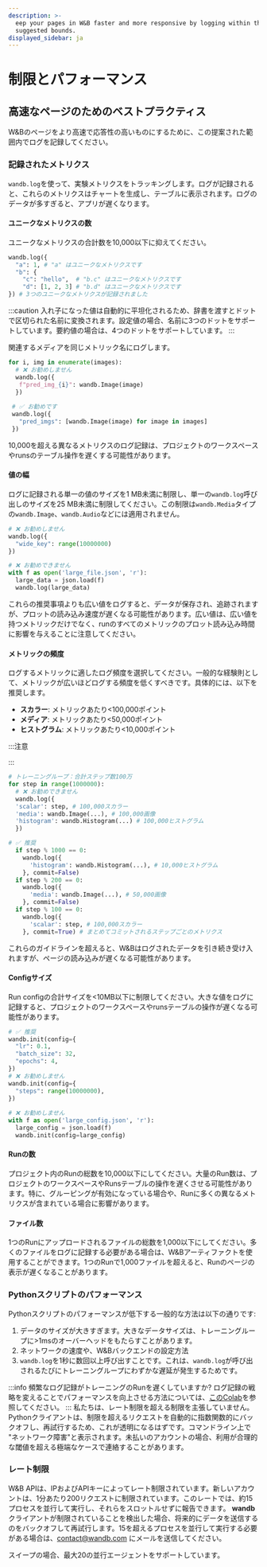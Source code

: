 ```yaml
---
description: >-
  eep your pages in W&B faster and more responsive by logging within these
  suggested bounds.
displayed_sidebar: ja
---
```


# 制限とパフォーマンス

<head>
  <title>実験の制限とパフォーマンス</title>
</head>

## 高速なページのためのベストプラクティス

W&Bのページをより高速で応答性の高いものにするために、この提案された範囲内でログを記録してください。

### 記録されたメトリクス

`wandb.log`を使って、実験メトリクスをトラッキングします。ログが記録されると、これらのメトリクスはチャートを生成し、テーブルに表示されます。ログのデータが多すぎると、アプリが遅くなります。

#### ユニークなメトリクスの数

ユニークなメトリクスの合計数を10,000以下に抑えてください。

```python
wandb.log({
  "a": 1, # "a" はユニークなメトリクスです
  "b": {
    "c": "hello",  # "b.c" はユニークなメトリクスです
    "d": [1, 2, 3] # "b.d" はユニークなメトリクスです
}) # 3つのユニークなメトリクスが記録されました
```
:::caution
入れ子になった値は自動的に平坦化されるため、辞書を渡すとドットで区切られた名前に変換されます。設定値の場合、名前に3つのドットをサポートしています。要約値の場合は、4つのドットをサポートしています。
:::

関連するメディアを同じメトリック名にログします。

```python
for i, img in enumerate(images):
  # ❌ お勧めしません
  wandb.log({
   f"pred_img_{i}": wandb.Image(image)
  })
  
 # ✅ お勧めです
 wandb.log({
   "pred_imgs": [wandb.Image(image) for image in images]
 }) 
```

10,000を超える異なるメトリクスのログ記録は、プロジェクトのワークスペースやrunsのテーブル操作を遅くする可能性があります。

#### 値の幅

ログに記録される単一の値のサイズを1 MB未満に制限し、単一の`wandb.log`呼び出しのサイズを25 MB未満に制限してください。この制限は`wandb.Media`タイプの`wandb.Image`、`wandb.Audio`などには適用されません。

```python
# ❌ お勧めしません
wandb.log({
  "wide_key": range(10000000)
})

# ❌ お勧めできません
with f as open('large_file.json', 'r'):
  large_data = json.load(f)
  wandb.log(large_data) 
```

これらの推奨事項よりも広い値をログすると、データが保存され、追跡されますが、プロットの読み込み速度が遅くなる可能性があります。広い値は、広い値を持つメトリックだけでなく、runのすべてのメトリックのプロット読み込み時間に影響を与えることに注意してください。

#### メトリックの頻度

ログするメトリックに適したログ頻度を選択してください。一般的な経験則として、メトリックが広いほどログする頻度を低くすべきです。具体的には、以下を推奨します。

* **スカラー**: メトリックあたり<100,000ポイント
* **メディア**: メトリックあたり<50,000ポイント
* **ヒストグラム**: メトリックあたり<10,000ポイント

:::注意

<!-- W&B UIのプロットは、メトリックごとに1,500ポイントまでダウンサンプリングされます。[公開API](public-api-guide.md)を使用して、ダウンサンプリングされていないデータにアクセスしてください。 -->
:::

```python
# トレーニングループ：合計ステップ数100万
for step in range(1000000):
  # ❌ お勧めできません
  wandb.log({
  'scalar': step, # 100,000スカラー
  'media': wandb.Image(...), # 100,000画像
  'histogram': wandb.Histogram(...) # 100,000ヒストグラム
  })

# ✅ 推奨
  if step % 1000 == 0:
    wandb.log({
      'histogram': wandb.Histogram(...), # 10,000ヒストグラム
    }, commit=False)
  if step % 200 == 0:
    wandb.log({
      'media': wandb.Image(...), # 50,000画像
    }, commit=False)
  if step % 100 == 0:
    wandb.log({
      'scalar': step, # 100,000スカラー
    }, commit=True) # まとめてコミットされるステップごとのメトリクス
```

<!-- `wandb.log`の呼び出しでバッチを有効にし、`commit=False`を渡して、指定されたステップに対するAPI呼び出しの総数を最小限に抑えます。`wandb.log`の詳細については[ドキュメント](../../ref/python/log.md)を参照してください。 -->

これらのガイドラインを超えると、W&Bはログされたデータを引き続き受け入れますが、ページの読み込みが遅くなる可能性があります。

#### Configサイズ

Run configの合計サイズを<10MB以下に制限してください。大きな値をログに記録すると、プロジェクトのワークスペースやrunsテーブルの操作が遅くなる可能性があります。

```python
# ✅ 推奨
wandb.init(config={
  "lr": 0.1,
  "batch_size": 32,
  "epochs": 4,
})
# ❌ お勧めしません
wandb.init(config={
  "steps": range(10000000),
})
 
# ❌ お勧めしません
with f as open('large_config.json', 'r'):
  large_config = json.load(f)
  wandb.init(config=large_config)
```

#### Runの数

プロジェクト内のRunの総数を10,000以下にしてください。大量のRun数は、プロジェクトのワークスペースやRunsテーブルの操作を遅くさせる可能性があります。特に、グルーピングが有効になっている場合や、Runに多くの異なるメトリクスが含まれている場合に影響があります。

#### ファイル数

1つのRunにアップロードされるファイルの総数を1,000以下にしてください。多くのファイルをログに記録する必要がある場合は、W&Bアーティファクトを使用することができます。1つのRunで1,000ファイルを超えると、Runのページの表示が遅くなることがあります。

### Pythonスクリプトのパフォーマンス

Pythonスクリプトのパフォーマンスが低下する一般的な方法は以下の通りです:

1. データのサイズが大きすぎます。大きなデータサイズは、トレーニングループに>1msのオーバーヘッドをもたらすことがあります。
2. ネットワークの速度や、W&Bバックエンドの設定方法
3. `wandb.log`を1秒に数回以上呼び出すことです。これは、`wandb.log`が呼び出されるたびにトレーニングループにわずかな遅延が発生するためです。

:::info
頻繁なログ記録がトレーニングのRunを遅くしていますか? ログ記録の戦略を変えることでパフォーマンスを向上させる方法については、[このColab](http://wandb.me/log-hf-colab)を参照してください。
:::
私たちは、レート制限を超える制限を主張していません。Pythonクライアントは、制限を超えるリクエストを自動的に指数関数的にバックオフし、再試行するため、これが透明になるはずです。コマンドライン上で "ネットワーク障害"と表示されます。未払いのアカウントの場合、利用が合理的な閾値を超える極端なケースで連絡することがあります。



### レート制限



W&B APIは、IPおよびAPIキーによってレート制限されています。新しいアカウントは、1分あたり200リクエストに制限されています。このレートでは、約15プロセスを並行して実行し、それらをスロットルせずに報告できます。 **wandb**クライアントが制限されていることを検出した場合、将来的にデータを送信するのをバックオフして再試行します。15を超えるプロセスを並行して実行する必要がある場合は、[contact@wandb.com](mailto:contact@wandb.com) にメールを送信してください。



スイープの場合、最大20の並行エージェントをサポートしています。